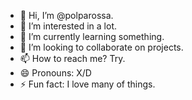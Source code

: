 - 👋 Hi, I’m @polparossa.
- 👀 I’m interested in a lot.
- 🌱 I’m currently learning something.
- 💞️ I’m looking to collaborate on projects.
- 📫 How to reach me? Try.
- 😄 Pronouns: X/D
- ⚡ Fun fact: I love many of things.
